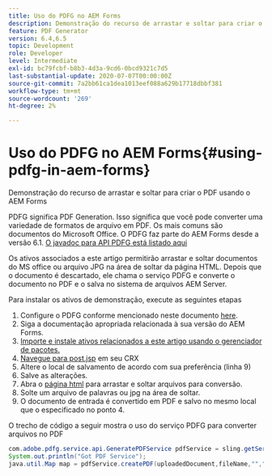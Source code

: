 ```yaml
---
title: Uso do PDFG no AEM Forms
description: Demonstração do recurso de arrastar e soltar para criar o PDF usando o AEM Forms
feature: PDF Generator
version: 6.4,6.5
topic: Development
role: Developer
level: Intermediate
exl-id: bc79fcbf-b8b3-4d3a-9cd6-0bcd9321c7d5
last-substantial-update: 2020-07-07T00:00:00Z
source-git-commit: 7a2bb61ca1dea1013eef088a629b17718dbbf381
workflow-type: tm+mt
source-wordcount: '269'
ht-degree: 2%

---
```


# Uso do PDFG no AEM Forms{#using-pdfg-in-aem-forms}

Demonstração do recurso de arrastar e soltar para criar o PDF usando o AEM Forms

PDFG significa PDF Generation. Isso significa que você pode converter uma variedade de formatos de arquivo em PDF. Os mais comuns são documentos do Microsoft Office. O PDFG faz parte do AEM Forms desde a versão 6.1.
[O javadoc para API PDFG está listado aqui](https://www.adobe.io/experience-manager/reference-materials/6-5/forms/javadocs/index.html?com/adobe/fd/output/api/OutputService.html)

Os ativos associados a este artigo permitirão arrastar e soltar documentos do MS office ou arquivo JPG na área de soltar da página HTML. Depois que o documento é descartado, ele chama o serviço PDFG e converte o documento no PDF e o salva no sistema de arquivos AEM Server.

Para instalar os ativos de demonstração, execute as seguintes etapas

1. Configure o PDFG conforme mencionado neste documento [here](https://helpx.adobe.com/br/experience-manager/6-4/forms/using/install-configure-pdf-generator.html).
1. Siga a documentação apropriada relacionada à sua versão do AEM Forms.
1. [Importe e instale ativos relacionados a este artigo usando o gerenciador de pacotes.](assets/createpdfgdemov2.zip)
1. [Navegue para post.jsp](http://localhost:4502/apps/AemFormsSamples/components/createPDF/POST.jsp) em seu CRX
1. Altere o local de salvamento de acordo com sua preferência (linha 9)
1. Salve as alterações.
1. Abra o [página html](http://localhost:4502/content/DocumentServices/CreatePDFG.html) para arrastar e soltar arquivos para conversão.
1. Solte um arquivo de palavras ou jpg na área de soltar.
1. O documento de entrada é convertido em PDF e salvo no mesmo local que o especificado no ponto 4.

O trecho de código a seguir mostra o uso do serviço PDFG para converter arquivos no PDF

```java
com.adobe.pdfg.service.api.GeneratePDFService pdfService = sling.getService(com.adobe.pdfg.service.api.GeneratePDFService.class);
System.out.println("Got PDF Service");
java.util.Map map = pdfService.createPDF(uploadedDocument,fileName,"","Standard","No Security", null, null);
```
